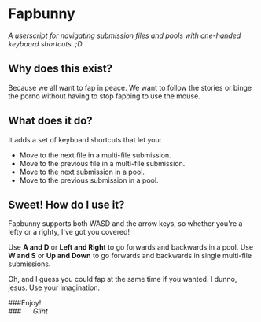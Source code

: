 # Fapbunny
*A userscript for navigating submission files and pools with one-handed keyboard shortcuts. ;D*

## Why does this exist?
Because we all want to fap in peace. We want to follow the stories or binge the porno without having
to stop fapping to use the mouse.

## What does it do?
It adds a set of keyboard shortcuts that let you:
* Move to the next file in a multi-file submission.
* Move to the previous file in a multi-file submission.
* Move to the next submission in a pool.
* Move to the previous submission in a pool.

## Sweet! How do I use it?
Fapbunny supports both WASD and the arrow keys, so whether you're a lefty or a righty, I've got you covered!

Use **A and D** or **Left and Right** to go forwards and backwards in a pool.
Use **W and S** or **Up and Down** to go forwards and backwards in single multi-file submissions.

Oh, and I guess you could fap at the same time if you wanted. I dunno, jesus. Use your imagination.

###Enjoy!  
###&nbsp;&nbsp;&nbsp;&nbsp;&nbsp;&nbsp;*Glint*